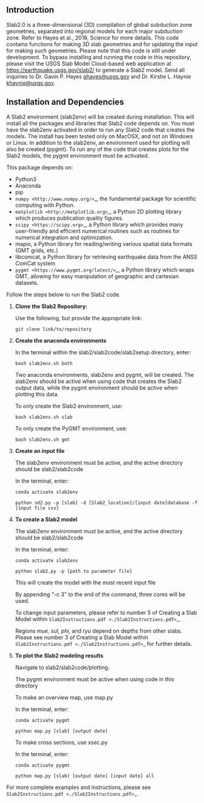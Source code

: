 Introduction
----------------------------------------
Slab2.0 is a three-dimensional (3D) compilation of global subduction zone geometries, separated into regional models for each major subduction zone. Refer to Hayes et al., 2018, Science for more details. This code contains functions for making 3D slab geometries and for updating the input for making such geometries. Please note that this code is still under development. To bypass installing and running the code in this repository, please visit the USGS Slab Model Cloud-based web application at https://earthquake.usgs.gov/slab2/ to generate a Slab2 model. Send all inquiries to Dr. Gavin P. Hayes <ghayes@usgs.gov> and Dr. Kirstie L. Haynie <khaynie@usgs.gov>.

Installation and Dependencies
----------------------------------------
A Slab2 environment (slab2env) will be created during installation. This will install all the packages and libraries that Slab2 code depends on. You must have the slab2env activated in order to run any Slab2 code that creates the models. The install has been tested only on MacOSX, and not on Windows or Linux.
In addition to the slab2env, an environment used for plotting will also be created (pygmt). To run any of the code that creates plots for the Slab2 models, the pygmt environment must be activated.


This package depends on:
   * Python3
   * Anaconda
   * pip
   * `numpy <http://www.numpy.org/>`_, the fundamental package for scientific computing with Python.
   * `matplotlib <http://matplotlib.org>`_, a Python 2D plotting library which produces publication quality figures. 
   * `scipy <https://scipy.org>`_, a Python library which provides many user-friendly and efficient numerical routines such as routines for numerical integration and optimization. 
   * mapio, a Python library for reading/writing various spatial data formats (GMT grids, etc.)
   * libcomcat, a Python library for retrieving earthquake data from the ANSS ComCat system
   * `pygmt <https://www.pygmt.org/latest/>`_, a Python library which wraps GMT, allowing for easy manipulation of geographic and cartesian datasets.

Follow the steps below to run the Slab2 code.

1. **Clone the Slab2 Repository:**

   Use the following, but provide the appropriate link:

    ``git clone link/to/repository``

2. **Create the anaconda environments**

   In the terminal within the slab2/slab2code/slab2setup directory, enter:
   
    ``bash slab2env.sh both``

   Two anaconda environments, slab2env and pygmt, will be created. The slab2env should be active when using code that creates the Slab2 output data, while the pygmt environment should be active when plotting this data.

   To only create the Slab2 environment, use:

   ``bash slab2env.sh slab``

   To only create the PyGMT environment, use:

   ``bash slab2env.sh gmt``

3. **Create an input file**

   The slab2env environment must be active, and the active directory should be slab2/slab2code

   In the terminal, enter: 

    ``conda activate slab2env``

    ``python sd2.py -p [slab] -d [Slab2_location]/[input date]database -f [input file csv]``


4. **To create a Slab2 model**

   The slab2env environment must be active, and the active directory should be slab2/slab2code

   In the terminal, enter: 

    ``conda activate slab2env``

    ``python slab2.py -p [path to parameter file]``

   This will create the model with the  most recent input file

   By appending "-c 3" to the end of the command, three cores will be used.
   
   To change input parameters, please refer to number 5 of Creating a Slab Model within `Slab2Instructions.pdf <./Slab2Instructions.pdf>`_.

   Regions *mue, sul, phi,* and *ryu* depend on depths from other slabs. Please see number 3 of Creating a Slab Model within `Slab2Instructions.pdf <./Slab2Instructions.pdf>`_ for further details.

5. **To plot the Slab2 modeling results**

   Navigate to slab2/slab2code/plotting.

   The pygmt environment must be active when using code in this directory

   To make an overview map, use map.py

   In the terminal, enter:

    ``conda activate pygmt``

    ``python map.py [slab] [output date]``

   To make cross sections, use xsec.py

   In the terminal, enter: 

    ``conda activate pygmt``

    ``python map.py [slab] [output date] [input date] all``


For more complete examples and instructions, please see `Slab2Instructions.pdf <./Slab2Instructions.pdf>`_.

